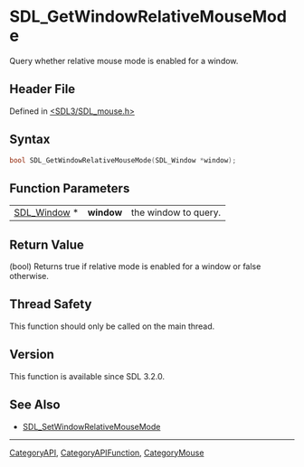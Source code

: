 # SDL_GetWindowRelativeMouseMode

Query whether relative mouse mode is enabled for a window.

## Header File

Defined in [<SDL3/SDL_mouse.h>](https://github.com/libsdl-org/SDL/blob/main/include/SDL3/SDL_mouse.h)

## Syntax

```c
bool SDL_GetWindowRelativeMouseMode(SDL_Window *window);
```

## Function Parameters

|                            |            |                      |
| -------------------------- | ---------- | -------------------- |
| [SDL_Window](SDL_Window) * | **window** | the window to query. |

## Return Value

(bool) Returns true if relative mode is enabled for a window or false
otherwise.

## Thread Safety

This function should only be called on the main thread.

## Version

This function is available since SDL 3.2.0.

## See Also

- [SDL_SetWindowRelativeMouseMode](SDL_SetWindowRelativeMouseMode)






----
[CategoryAPI](CategoryAPI), [CategoryAPIFunction](CategoryAPIFunction), [CategoryMouse](CategoryMouse)

